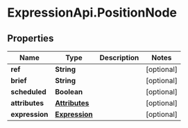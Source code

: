 # ExpressionApi.PositionNode

## Properties

Name | Type | Description | Notes
------------ | ------------- | ------------- | -------------
**ref** | **String** |  | [optional] 
**brief** | **String** |  | [optional] 
**scheduled** | **Boolean** |  | [optional] 
**attributes** | [**Attributes**](Attributes.md) |  | [optional] 
**expression** | [**Expression**](Expression.md) |  | [optional] 


